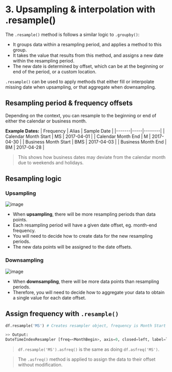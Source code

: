 # 3. Upsampling & interpolation with .resample()

The `.resample()` method is follows a similar logic to `.groupby()`:
- It groups data within a resampling period, and applies a method to this group.
- It takes the value that results from this method, and assigns a new date within the resampling period.
- The new date is determined by offset, which can be at the beginning or end of the period, or a custom location.

`.resample()` can be used to apply methods that either fill or interpolate missing date when upsampling, or that aggregate when downsampling.

## Resampling period & frequency offsets
Depending on the context, you can resample to the beginning or end of either the calendar or business month.

**Example Dates:**
| Frequency  | Alias | Sample Date |
|-------|-----|--------|
| Calendar Month Start   | MS  | 2017-04-01 |
| Calendar Month End | M  | 2017-04-30 |
| Business Month Start   | BMS  | 2017-04-03 |
| Business Month End | BM  | 2017-04-28 |

> This shows how business dates may deviate from the calendar month due to weekends and holidays.

## Resampling logic
### Upsampling
![image](https://user-images.githubusercontent.com/70928356/234715375-303a25a1-84ad-411c-8ba4-8fad19804d46.png)

- When **upsampling**, there will be more resampling periods than data points.
- Each resampling period will have a given date offset, eg. month-end frequency.
- You will need to decide how to create data for the new resampling periods.
- The new data points will be assigned to the date offsets.

### Downsampling
![image](https://user-images.githubusercontent.com/70928356/234715444-0d7e4fb6-0484-4343-aac2-f272edead529.png)

- When **downsampling**, there will be more data points than resampling periods.
- Therefore, you will need to decide how to aggregate your data to obtain a single value for each date offset.

## Assign frequency with `.resample()`
```py
df.resample('MS') # Creates resampler object, frequency is Month Start

>> Output:
DateTimeIndexResampler [freq=<MonthBegin>, axis=0, closed=left, label=left, convention=start, base=0]
```
> `df.resample('MS').asfreq()` is the same as doing `df.asfreq('MS')`.

> The `.asfreq()` method is applied to assign the data to their offset without modification.
